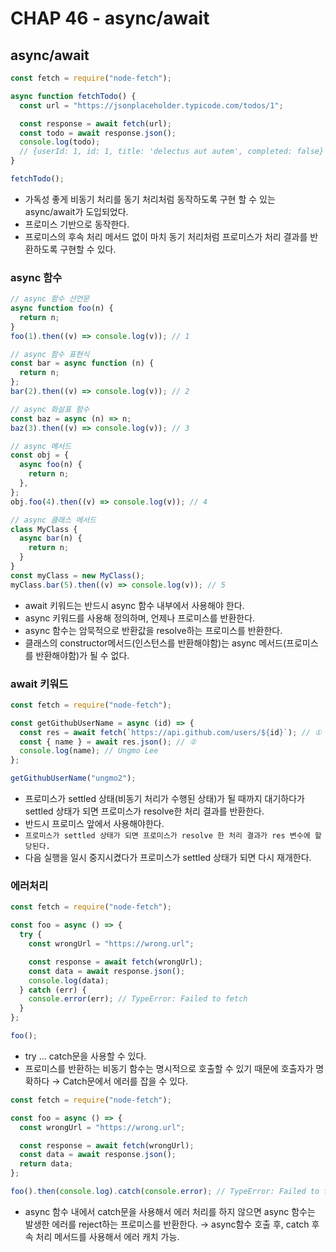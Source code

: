 # CHAP 46 - async/await

## async/await

```jsx
const fetch = require("node-fetch");

async function fetchTodo() {
  const url = "https://jsonplaceholder.typicode.com/todos/1";

  const response = await fetch(url);
  const todo = await response.json();
  console.log(todo);
  // {userId: 1, id: 1, title: 'delectus aut autem', completed: false}
}

fetchTodo();
```

- 가독성 좋게 비동기 처리를 동기 처리처럼 동작하도록 구현 할 수 있는 async/await가 도입되었다.
- 프로미스 기반으로 동작한다.
- 프로미스의 후속 처리 메서드 없이 마치 동기 처리처럼 프로미스가 처리 결과를 반환하도록 구현할 수 있다.

### async 함수

```jsx
// async 함수 선언문
async function foo(n) {
  return n;
}
foo(1).then((v) => console.log(v)); // 1

// async 함수 표현식
const bar = async function (n) {
  return n;
};
bar(2).then((v) => console.log(v)); // 2

// async 화살표 함수
const baz = async (n) => n;
baz(3).then((v) => console.log(v)); // 3

// async 메서드
const obj = {
  async foo(n) {
    return n;
  },
};
obj.foo(4).then((v) => console.log(v)); // 4

// async 클래스 메서드
class MyClass {
  async bar(n) {
    return n;
  }
}
const myClass = new MyClass();
myClass.bar(5).then((v) => console.log(v)); // 5
```

- await 키워드는 반드시 async 함수 내부에서 사용해야 한다.
- async 키워드를 사용해 정의하며, 언제나 프로미스를 반환한다.
- async 함수는 암묵적으로 반환값을 resolve하는 프로미스를 반환한다.
- 클래스의 constructor메서드(인스턴스를 반환해야함)는 async 메서드(프로미스를 반환해야함)가 될 수 없다.

### await 키워드

```jsx
const fetch = require("node-fetch");

const getGithubUserName = async (id) => {
  const res = await fetch(`https://api.github.com/users/${id}`); // ①
  const { name } = await res.json(); // ②
  console.log(name); // Ungmo Lee
};

getGithubUserName("ungmo2");
```

- 프로미스가 settled 상태(비동기 처리가 수행된 상태)가 될 때까지 대기하다가 settled 상태가 되면 프로미스가 resolve한 처리 결과를 반환한다.
- 반드시 프로미스 앞에서 사용해야한다.
- `프로미스가 settled 상태가 되면 프로미스가 resolve 한 처리 결과가 res 변수에 할당된다.`
- 다음 실행을 일시 중지시켰다가 프로미스가 settled 상태가 되면 다시 재개한다.

### 에러처리

```jsx
const fetch = require("node-fetch");

const foo = async () => {
  try {
    const wrongUrl = "https://wrong.url";

    const response = await fetch(wrongUrl);
    const data = await response.json();
    console.log(data);
  } catch (err) {
    console.error(err); // TypeError: Failed to fetch
  }
};

foo();
```

- try … catch문을 사용할 수 있다.
- 프로미스를 반환하는 비동기 함수는 명시적으로 호출할 수 있기 때문에 호출자가 명확하다 → Catch문에서 에러를 잡을 수 있다.

```jsx
const fetch = require("node-fetch");

const foo = async () => {
  const wrongUrl = "https://wrong.url";

  const response = await fetch(wrongUrl);
  const data = await response.json();
  return data;
};

foo().then(console.log).catch(console.error); // TypeError: Failed to fetch
```

- async 함수 내에서 catch문을 사용해서 에러 처리를 하지 않으면 async 함수는 발생한 에러를 reject하는 프로미스를 반환한다. → async함수 호출 후, catch 후속 처리 메서드를 사용해서 에러 캐치 가능.
